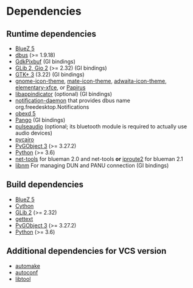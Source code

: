 # Dependencies

## Runtime dependencies

* [BlueZ 5](http://www.bluez.org/)
* [dbus](http://www.freedesktop.org/wiki/Software/dbus/) (>= 1.9.18)
* [GdkPixbuf](http://www.gtk.org/) (GI bindings)
* [GLib 2, Gio 2](http://www.gtk.org/) (>= 2.32) (GI bindings)
* [GTK+ 3](http://www.gtk.org/) (3.22) (GI bindings)
* [gnome-icon-theme](https://git.gnome.org/browse/adwaita-icon-theme/), [mate-icon-theme](https://github.com/mate-desktop/mate-icon-theme), [adwaita-icon-theme](https://github.com/GNOME/adwaita-icon-theme), [elementary-xfce](https://github.com/shimmerproject/elementary-xfce), or [Papirus](https://github.com/PapirusDevelopmentTeam/papirus-icon-theme)
* [libappindicator](https://launchpad.net/libappindicator) (optional) (GI bindings)
* [notification-daemon](https://developer.gnome.org/notification-spec/) that provides dbus name org.freedesktop.Notifications
* [obexd 5](http://www.bluez.org/)
* [Pango](http://www.gtk.org/) (GI bindings)
* [pulseaudio](http://www.freedesktop.org/wiki/Software/PulseAudio/) (optional; its bluetooth module is required to actually use audio devices)
* [pycairo](http://cairographics.org/pycairo/)
* [PyGObject 3](https://wiki.gnome.org/PyGObject) (>= 3.27.2)
* [Python](http://www.python.org/) (>= 3.6)
* [net-tools](http://net-tools.sourceforge.net/) for blueman 2.0 and net-tools __or__ [iproute2](https://wiki.linuxfoundation.org/networking/iproute2) for blueman 2.1
* [libnm](https://wiki.gnome.org/Projects/NetworkManager) For managing DUN and PANU connection (GI bindings)

## Build dependencies

* [BlueZ 5](http://www.bluez.org/)
* [Cython](http://www.cython.org/)
* [GLib 2](http://www.gtk.org/) (>= 2.32)
* [gettext](https://www.gnu.org/software/gettext/)
* [PyGObject 3](https://wiki.gnome.org/PyGObject) (>= 3.27.2)
* [Python](http://www.python.org/) (>= 3.6)

## Additional dependencies for VCS version

* [automake](https://www.gnu.org/software/automake/)
* [autoconf](https://www.gnu.org/software/autoconf/)
* [libtool](http://www.gnu.org/software/libtool/)
